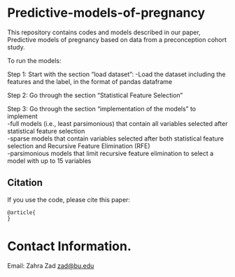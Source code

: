 # Predictive-models-of-pregnancy


This repository contains codes and models described in our paper, Predictive models of pregnancy based on data from a preconception cohort study.

To run the models:

Step 1: Start with the section “load dataset”:
-Load the dataset including the features and the label, in the format of pandas dataframe

Step 2: Go through the section “Statistical Feature Selection” 

Step 3: Go through the section “implementation of the models” to implement  
-full models (i.e., least parsimonious) that contain all variables selected after statistical feature selection  
-sparse models that contain variables selected after both statistical feature selection and Recursive Feature Elimination (RFE)  
-parsimonious models that limit recursive feature elimination to select a model with up to 15 variables  


## Citation

If you use the code, please cite this paper:

```text
@article{
}
```

# Contact Information. 
Email: Zahra Zad <zad@bu.edu>
